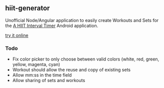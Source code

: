 ## hiit-generator

Unofficial Node/Angular application to easily create Workouts and Sets for the [A HIIT Interval Timer](https://play.google.com/store/apps/details?id=com.pimpimmobile.atimer) Android application.

[try it online](http://hiit.briac.net/)

### Todo

* Fix color picker to only choose between valid colors (white, red, green, yellow, magenta, cyan)
* Workout should allow the reuse and copy of existing sets
* Allow mm:ss in the time field
* Allow sharing of sets and workouts

